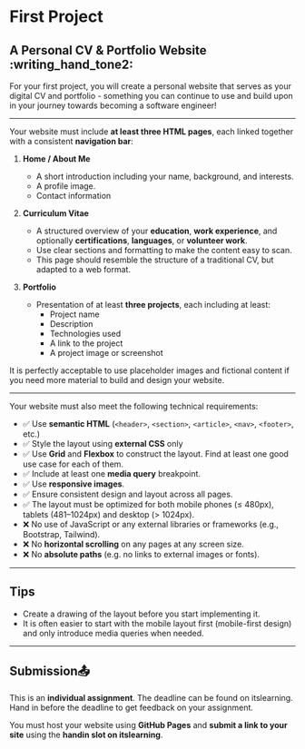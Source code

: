 # First Project

## A Personal CV & Portfolio Website :writing_hand_tone2:

For your first project, you will create a personal website that serves as your digital CV and portfolio - something you can continue to use and build upon in your journey towards becoming a software engineer!

---

Your website must include **at least three HTML pages**, each linked together with a consistent **navigation bar**:

1. **Home / About Me**
    - A short introduction including your name, background, and interests.
    - A profile image.
    - Contact information

2. **Curriculum Vitae**
    - A structured overview of your **education**, **work experience**, and optionally **certifications**, **languages**, or **volunteer work**.
    - Use clear sections and formatting to make the content easy to scan.
    - This page should resemble the structure of a traditional CV, but adapted to a web format.

3. **Portfolio**
    - Presentation of at least **three projects**, each including at least:
        - Project name
        - Description
        - Technologies used
        - A link to the project 
        - A project image or screenshot

It is perfectly acceptable to use placeholder images and fictional content if you need more material to build and design your website.

---

Your website must also meet the following technical requirements:

- ✅ Use **semantic HTML** (`<header>`, `<section>`, `<article>`, `<nav>`, `<footer>`, etc.)
- ✅ Style the layout using **external CSS** only
- ✅ Use **Grid** and **Flexbox** to construct the layout. Find at least one good use case for each of them.
- ✅ Include at least one **media query** breakpoint.
- ✅ Use **responsive images**.
- ✅ Ensure consistent design and layout across all pages.
- ✅ The layout must be optimized for both mobile phones (≤ 480px), tablets (481–1024px) and desktop (> 1024px).
- ❌ No use of JavaScript or any external libraries or frameworks (e.g., Bootstrap, Tailwind).
- ❌ No **horizontal scrolling** on any pages at any screen size.
- ❌ No **absolute paths** (e.g. no links to external images or fonts).

---

## Tips

- Create a drawing of the layout before you start implementing it.
- It is often easier to start with the mobile layout first (mobile-first design) and only introduce media queries when needed.

---

## Submission📤

This is an **individual assignment**. The deadline can be found on itslearning. Hand in before the deadline to get feedback on your assignment.

You must host your website using **GitHub Pages** and **submit a link to your site** using the **handin slot on itslearning**.

